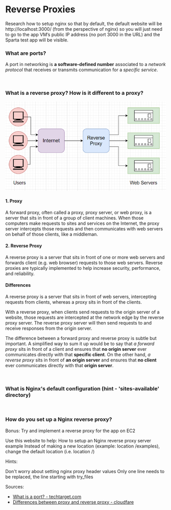 # Reverse Proxies

Research how to setup nginx so that by default, the default website will be http://localhost:3000/ (from the perspective of nginx) so you will just need to go to the app VM’s public IP address (no port 3000 in the URL) and the Sparta test app will be visible.


### What are ports?
A port in networking is **a software-defined number** associated to a *network protocol* that receives or transmits communication for a *specific service*.

<br>

### What is a reverse proxy? How is it different to a proxy?

![AltText](Images/reverse_proxies_diagram.png)

#### 1. Proxy
A forward proxy, often called a proxy, proxy server, or web proxy, is a server that sits in front of a group of client machines. When those computers make requests to sites and services on the Internet, the proxy server intercepts those requests and then communicates with web servers on behalf of those clients, like a middleman.

#### 2. Reverse Proxy
A reverse proxy is a server that sits in front of one or more web servers and forwards client (e.g. web browser) requests to those web servers. Reverse proxies are typically implemented to help increase security, performance, and reliability.

#### Differences

A reverse proxy is a server that sits in front of web servers, intercepting requests from clients, whereas a proxy sits in front of the clients. 

With a reverse proxy, when clients send requests to the origin server of a website, those requests are intercepted at the network edge by the reverse proxy server. The reverse proxy server will then send requests to and receive responses from the origin server.

The difference between a forward proxy and reverse proxy is subtle but important. A simplified way to sum it up would be to say that *a forward proxy* sits in front of a client and ensures that **no origin server** ever communicates directly with that **specific client**. On the other hand, *a reverse proxy* sits in front of **an origin server** and ensures that **no client** ever communicates directly with that **origin server**.

<br>

### What is Nginx's default configuration (hint - 'sites-available' directory)

<br>

### How do you set up a Nginx reverse proxy?


Bonus: Try and implement a reverse proxy for the app on EC2
‌

Use this website to help: How to setup an Nginx reverse proxy server example
Instead of making a new location (example: location /examples), change the default location (i.e. location /)

Hints:

Don't worry about setting nginx proxy header values
Only one line needs to be replaced, the line starting with try_files



Sources:
- [What is a port? - techtarget.com](https://www.techtarget.com/searchnetworking/definition/port)
- [Differences between proxy and reverse proxy - cloudfare](https://www.cloudflare.com/learning/cdn/glossary/reverse-proxy/)